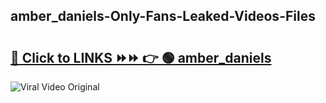 
 ## amber_daniels-Only-Fans-Leaked-Videos-Files

# <h2><a href="https://mediaupload.pro?amber_daniels">🔗 Click to LINKS ⏩⏩ 👉 🟢 amber_daniels </a></h2>

<a href="https://mediaupload.pro?amber_daniels" rel="nofollow" data-target="animated-image.originalLink"><img src="https://i.ibb.co.com/xMMVF88/686577567.gif" alt="Viral Video Original" style="max-width: 100%; display: inline-block;" data-target="animated-image.originalImage"></a>